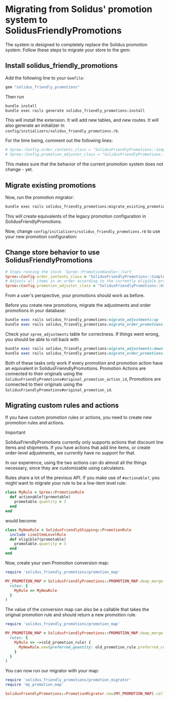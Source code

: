 # Migrating from Solidus' promotion system to SolidusFriendlyPromotions

The system is designed to completely replace the Solidus promotion system. Follow these steps to migrate your store to the gem:

## Install solidus_friendly_promotions

Add the following line to your `Gemfile`:

```rb
gem "solidus_friendly_promotions"
```

Then run

```sh
bundle install
bundle exec rails generate solidus_friendly_promotions:install
```

This will install the extension. It will add new tables, and new routes. It will also generate an initializer in `config/initializers/solidus_friendly_promotions.rb`.

For the time being, comment out the following lines:

```rb
# Spree::Config.order_contents_class = "SolidusFriendlyPromotions::SimpleOrderContents"
# Spree::Config.promotion_adjuster_class = "SolidusFriendlyPromotions::OrderDiscounter"
```

This makes sure that the behavior of the current promotion system does not change - yet.

## Migrate existing promotions

Now, run the promotion migrator:

```sh
bundle exec rails solidus_friendly_promotions:migrate_existing_promotions
```

This will create equivalents of the legacy promotion configuration in SolidusFriendlyPromotions.

Now, change `config/initializers/solidus_friendly_promotions.rb` to use your new promotion configuration:

## Change store behavior to use SolidusFriendlyPromotions

```rb
# Stops running the stock `Spree::PromotionHandler::Cart`
Spree::Config.order_contents_class = "SolidusFriendlyPromotions::SimpleOrderContents"
# Adjusts all items in an order according to the currently eligible promotions
Spree::Config.promotion_adjuster_class = "SolidusFriendlyPromotions::OrderDiscounter"
```

From a user's perspective, your promotions should work as before.

Before you create new promotions, migrate the adjustments and order promotions in your database:

```rb
bundle exec rails solidus_friendly_promotions:migrate_adjustments:up
bundle exec rails solidus_friendly_promotions:migrate_order_promotions:up

```

Check your `spree_adjustments` table for correctness. If things went wrong, you should be able to roll back with

```rb
bundle exec rails solidus_friendly_promotions:migrate_adjustments:down
bundle exec rails solidus_friendly_promotions:migrate_order_promotions:down
```

Both of these tasks only work if every promotion and promotion action have an equivalent in SolidusFrienndlyPromotions. Promotion Actions are connected to their originals using the `SolidusFriendlyPromotions#original_promotion_action_id`, Promotions are connected to their originals using the  `SolidusFriendlyPromotions#original_promotion_id`.

## Migrating custom rules and actions

If you have custom promotion rules or actions, you need to create new promotion rules and actions.

> [!IMPORTANT]
> SolidusFriendlyPromotions currently only supports actions that discount line items and shipments. If you have actions that add line items, or create order-level adjustments, we currently have no support for that.

In our experience, using the two actions can do almost all the things necessary, since they are customizable using calculators.

Rules share a lot of the previous API. If you make use of `#actionable?`, you might want to migrate your rule to be a line-item level rule:

```rb
class MyRule < Spree::PromotionRule
  def actionable?(promotable)
    promotable.quantity > 3
  end
end
```

would become:

```rb
class MyNewRule < SolidusFriendlyShipping::PromotionRule
  include LineItemLevelRule
  def eligible?(promotable)
    promotable.quantity > 3
  end
end
```

Now, create your own Promotion conversion map:

```rb
require 'solidus_friendly_promotions/promotion_map'

MY_PROMOTION_MAP = SolidusFriendlyPromotions::PROMOTION_MAP.deep_merge(
  rules: {
    MyRule => MyNewRule
  }
)
```

The value of the conversion map can also be a callable that takes the original promotion rule and should return a new promotion rule.

```rb
require 'solidus_friendly_promotions/promotion_map'

MY_PROMOTION_MAP = SolidusFriendlyPromotions::PROMOTION_MAP.deep_merge(
  rules: {
    MyRule => ->(old_promotion_rule) {
      MyNewRule.new(preferred_quantity: old_promotion_rule.preferred_count)
    }
  }
)
```

You can now run our migrator with your map:

```rb
require 'solidus_friendly_promotions/promotion_migrator'
require 'my_promotion_map'

SolidusFriendlyPromotions::PromotionMigrator.new(MY_PROMOTION_MAP).call
```
